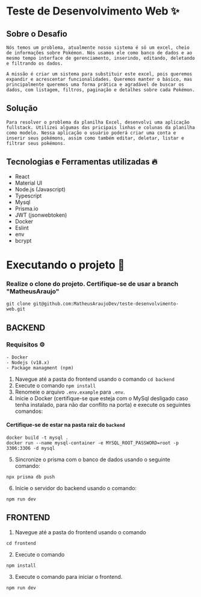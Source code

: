 # Teste de Desenvolvimento Web  ✨

## Sobre o Desafio
```
Nós temos um problema, atualmente nosso sistema é só um excel, cheio de informações sobre Pokémon. Nós usamos ele como banco de dados e ao mesmo tempo interface de gerenciamento, inserindo, editando, deletando e filtrando os dados.

A missão é criar um sistema para substituir este excel, pois queremos expandir e acrescentar funcionalidades. Queremos manter o básico, mas principalmente queremos uma forma prática e agradável de buscar os dados, com listagem, filtros, paginação e detalhes sobre cada Pokémon.
```

## Solução
```
Para resolver o problema da planilha Excel, desenvolvi uma aplicação fullstack. Utilizei algumas das pricipais linhas e colunas da planilha como modelo. Nessa aplicação o usuário poderá criar uma conta e inserir seus pokémons, assim como também editar, deletar, listar e filtrar seus pokémons.
```

## Tecnologias e Ferramentas utilizadas 🔥
  - React
  - Material UI
  - Node.js (Javascript) 
  - Typescript
  - Mysql
  - Prisma.io
  - JWT (jsonwebtoken)
  - Docker
  - Eslint
  - env
  - bcrypt




# Executando o projeto 🚀
  
  ### Realize o clone do projeto.  Certifique-se de usar a branch "MatheusAraujo"
  ```
  git clone git@github.com:MatheusAraujoDev/teste-desenvolvimento-web.git
  ```

 ## BACKEND

  ### Requisitos ⚙️
    - Docker
    - Nodejs (v18.x)
    - Package managment (npm)


1. Navegue até a pasta do frontend usando o comando `cd backend`
2. Execute o comando `npm install`
3. Renomeie o arquivo `.env.example` para `.env`.
4. Inicie o Docker (certifique-se que esteja com o MySql desligado caso tenha instalado, para não dar conflito na porta) e execute os seguintes comandos:
#### Certifique-se de estar na pasta raiz do `backend`

```
docker build -t mysql .
docker run --name mysql-container -e MYSQL_ROOT_PASSWORD=root -p 3306:3306 -d mysql
```

5. Sincronize o prisma com o banco de dados usando o seguinte comando:
```
npx prisma db push
```

6. Inicie o servidor do backend usando o comando:
```
npm run dev
```

  ## FRONTEND

1. Navegue até a pasta do frontend usando o comando
```
cd frontend
```
2. Execute o comando
```
npm install
```
3. Execute o comando para iniciar o frontend.
```
npm run dev
```


